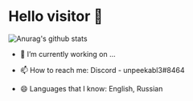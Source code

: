 # Hello visitor 👋

![Anurag's github stats](https://github-readme-stats.vercel.app/api?username=evg3n1y-btw&show_icons=true&theme=radical)

- 🔭 I’m currently working on ...

- 📫 How to reach me: Discord - unpeekabl3#8464

- 😄 Languages that I know: English, Russian
